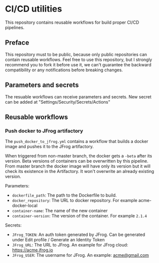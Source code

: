 # CI/CD utilities

This repository contains reusable workflows for build proper CI/CD pipelines.

## Preface

This repository must to be public, because only public repositories can contain reusable workflows. Feel free to use this repository, but I strongly recommend you to fork it before use it, we can't guarantee the backward compatibility or any notifications before breaking changes.

## Parameters and secrets

The resuable workflows can receive parameters and secrets. New secret can be added at "Settings/Security/Secrets/Actions"

## Reusable workflows

### Push docker to JFrog artifactory

The `push_docker_to_jfrog.yml` contains a workflow that builds a docker image and pushes it to the JFrog artifactory.

When triggered from non-master branch, the docker gets a `-beta` after its version. Beta versions of containers can be overwritten by this pipeline. From master branch the docker image will have only its version but it will check its existence in the Artifactory. It won't overwrite an already existing version.

Parameters:
* `dockerfile_path`: The path to the Dockerfile to build.
* `docker_repository`: The URL to docker repository. For example acme-docker-local
* `container-name`: The name of the new container
* `container-version`: The version of the container. For example `2.1.4`

Secrets:
* `JFrog_TOKEN`: An auth token generated by JFrog. Can be generated under Edit profile / Generate an Identity Token 
* `JFrog_URL`: The URL to JFrog. An example for JFrog cloud: https://acme.jfrog.io
* `JFrog_USER`: The username for JFrog. An example: acme@gmail.com